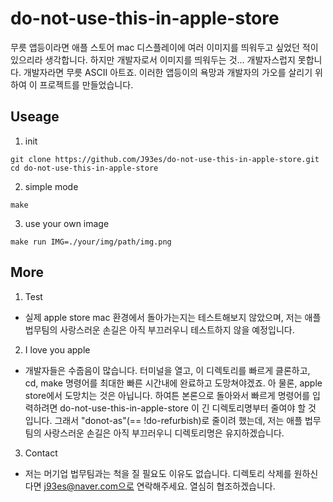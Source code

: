 # do-not-use-this-in-apple-store

무릇 앱등이라면 애플 스토어 mac 디스플레이에 여러 이미지를 띄워두고 싶었던 적이 있으리라 생각합니다. 하지만 개발자로서 이미지를 띄워두는 것... 개발자스럽지 못합니다. 개발자라면 무릇 ASCII 아트죠. 이러한 앱등이의 욕망과 개발자의 가오를 살리기 위하여 이 프로젝트를 만들었습니다.

## Useage

1. init

```script
git clone https://github.com/J93es/do-not-use-this-in-apple-store.git
cd do-not-use-this-in-apple-store
```

2. simple mode

```script
make
```

3. use your own image

```script
make run IMG=./your/img/path/img.png
```

## More

1. Test

- 실제 apple store mac 환경에서 돌아가는지는 테스트해보지 않았으며, 저는 애플 법무팀의 사랑스러운 손길은 아직 부끄러우니 테스트하지 않을 예정입니다.

2. I love you apple

- 개발자들은 수줍음이 많습니다. 터미널을 열고, 이 디렉토리를 빠르게 클론하고, cd, make 명령어를 최대한 빠른 시간내에 완료하고 도망쳐야겠죠. 아 물론, apple store에서 도망치는 것은 아닙니다. 하여튼 본론으로 돌아와서 빠르게 명령어를 입력하려면 do-not-use-this-in-apple-store 이 긴 디렉토리명부터 줄여야 할 것 입니다. 그래서 "donot-as"(== !do-refurbish)로 줄이려 했는데, 저는 애플 법무팀의 사랑스러운 손길은 아직 부끄러우니 디렉토리명은 유지하겠습니다.

3. Contact

- 저는 머기업 법무팀과는 척을 질 필요도 이유도 없습니다. 디렉토리 삭제를 원하신다면 j93es@naver.com으로 연락해주세요. 열심히 협조하겠습니다.
